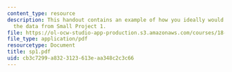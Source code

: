 ```yaml
---
content_type: resource
description: This handout contains an example of how you ideally would have plotted
  the data from Small Project 1.
file: https://ol-ocw-studio-app-production.s3.amazonaws.com/courses/18-413-error-correcting-codes-laboratory-spring-2004/cb3c7299a8323123613eaa348c2c3c66_sp1.pdf
file_type: application/pdf
resourcetype: Document
title: sp1.pdf
uid: cb3c7299-a832-3123-613e-aa348c2c3c66
---
```

